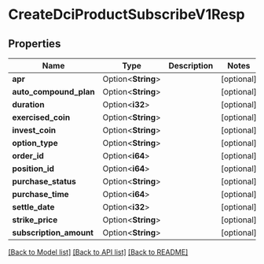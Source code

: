 # CreateDciProductSubscribeV1Resp

## Properties

Name | Type | Description | Notes
------------ | ------------- | ------------- | -------------
**apr** | Option<**String**> |  | [optional]
**auto_compound_plan** | Option<**String**> |  | [optional]
**duration** | Option<**i32**> |  | [optional]
**exercised_coin** | Option<**String**> |  | [optional]
**invest_coin** | Option<**String**> |  | [optional]
**option_type** | Option<**String**> |  | [optional]
**order_id** | Option<**i64**> |  | [optional]
**position_id** | Option<**i64**> |  | [optional]
**purchase_status** | Option<**String**> |  | [optional]
**purchase_time** | Option<**i64**> |  | [optional]
**settle_date** | Option<**i32**> |  | [optional]
**strike_price** | Option<**String**> |  | [optional]
**subscription_amount** | Option<**String**> |  | [optional]

[[Back to Model list]](../README.md#documentation-for-models) [[Back to API list]](../README.md#documentation-for-api-endpoints) [[Back to README]](../README.md)


